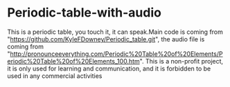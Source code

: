 # Periodic-table-with-audio
This is a periodic table, you touch it, it can speak.Main code is coming from "https://github.com/KyleFDowney/Periodic_table.git", the audio file is coming from "http://pronounceeverything.com/Periodic%20Table%20of%20Elements/Periodic%20Table%20of%20Elements_100.htm". This is a non-profit project, it is only used for learning and communication, and it is forbidden to be used in any commercial activities
